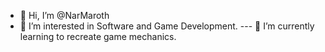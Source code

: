 - 👋 Hi, I’m @NarMaroth
- 👀 I’m interested in Software and Game Development.
--- 🌱 I’m currently learning to recreate game mechanics.

<!---
NarMaroth/NarMaroth is a ✨ special ✨ repository because its `README.md` (this file) appears on your GitHub profile.
You can click the Preview link to take a look at your changes.
--->
